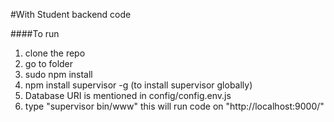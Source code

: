 #With Student backend code

####To run 
1. clone the repo
2. go to folder
3. sudo npm install
4. npm install supervisor -g (to install supervisor globally)
5. Database URI is mentioned in config/config.env.js
5. type "supervisor bin/www" this will run code on "http://localhost:9000/"
